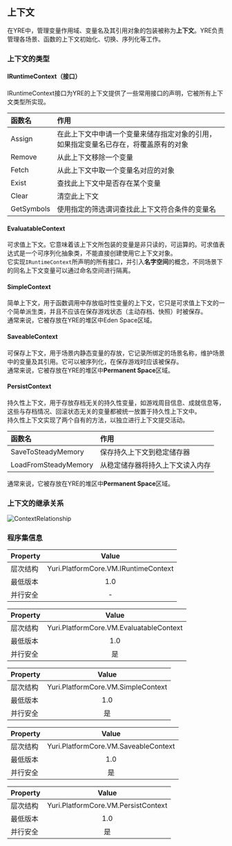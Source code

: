 ﻿## 上下文

在YRE中，管理变量作用域、变量名及其引用对象的包装被称为**上下文**。YRE负责管理各场景、函数的上下文初始化、切换、序列化等工作。<br/>

### 上下文的类型

#### IRuntimeContext（接口）
IRuntimeContext接口为YRE的上下文提供了一些常用接口的声明，它被所有上下文类型所实现。

| 函数名 | 作用 |
| :-------- | :-------- |
| Assign | 在此上下文中申请一个变量来储存指定对象的引用，如果指定变量名已存在，将覆盖原有的对象 |
| Remove | 从此上下文移除一个变量 |
| Fetch | 从此上下文中取一个变量名对应的对象 |
| Exist | 查找此上下文中是否存在某个变量 |
| Clear | 清空此上下文 |
| GetSymbols | 使用指定的筛选谓词查找此上下文符合条件的变量名 |

#### EvaluatableContext
可求值上下文。它意味着该上下文所包装的变量是非只读的，可运算的。可求值表达式是一个可序列化抽象类，不能直接创建使用它上下文对象。<br/>
它实现`IRuntimeContext`所声明的所有接口，并引入**名字空间**的概念，不同场景下的同名上下文变量可以通过命名空间进行隔离。<br/>

#### SimpleContext
简单上下文，用于函数调用中存放临时性变量的上下文，它只是可求值上下文的一个简单派生类，并且不应该在保存游戏状态（主动存档、快照）时被保存。<br/>
通常来说，它被存放在YRE的堆区中Eden Space区域。

#### SaveableContext
可保存上下文，用于场景内静态变量的存放，它记录所绑定的场景名称，维护场景中的变量及其引用。它可以被序列化，在保存游戏时应该被保存。<br/>
通常来说，它被存放在YRE的堆区中**Permanent Space**区域。

#### PersistContext
持久性上下文，用于存放存档无关的持久性变量，如游戏周目信息、成就信息等，这些与存档情况、回滚状态无关的变量都被统一放置于持久性上下文中。<br/>
持久性上下文实现了两个自有的方法，以独立进行上下文提交活动。

| 函数名 | 作用 |
| :-------- | :-------- |
| SaveToSteadyMemory | 保存持久上下文到稳定储存器 |
| LoadFromSteadyMemory | 从稳定储存器将持久上下文读入内存 |

通常来说，它被存放在YRE的堆区中**Permanent Space**区域。

### 上下文的继承关系
![ContextRelationship](./ContextRelationship.png)

### 程序集信息
| Property | Value |
| :-------- | :--------: |
| 层次结构   | Yuri.PlatformCore.VM.IRuntimeContext |
| 最低版本   | 1.0 |
| 并行安全   | - |

| Property | Value |
| :-------- | :--------: |
| 层次结构   | Yuri.PlatformCore.VM.EvaluatableContext |
| 最低版本   | 1.0 |
| 并行安全   | 是 |

| Property | Value |
| :-------- | :--------: |
| 层次结构   | Yuri.PlatformCore.VM.SimpleContext |
| 最低版本   | 1.0 |
| 并行安全   | 是 |

| Property | Value |
| :-------- | :--------: |
| 层次结构   | Yuri.PlatformCore.VM.SaveableContext |
| 最低版本   | 1.0 |
| 并行安全   | 是 |

| Property | Value |
| :-------- | :--------: |
| 层次结构   | Yuri.PlatformCore.VM.PersistContext |
| 最低版本   | 1.0 |
| 并行安全   | 是 |